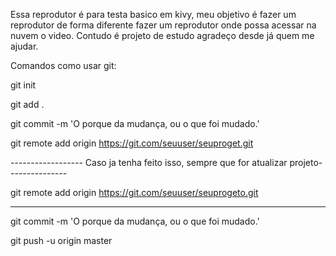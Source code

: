 Essa reprodutor é para testa basico em kivy, meu objetivo é fazer um reprodutor de forma diferente
fazer um reprodutor onde possa acessar na nuvem o video. Contudo é projeto de estudo agradeço desde
já quem me ajudar.

Comandos como usar git:

git init

git add .

git commit -m 'O porque da mudança, ou o que foi mudado.'

git remote add origin https://git.com/seuuser/seuproget.git

------------------ Caso ja tenha feito isso, sempre que for atualizar projeto---------------

git remote add origin https://git.com/seuuser/seuprogeto.git



_________________________________
git commit -m 'O porque da mudança, ou o que foi mudado.'


git push -u origin master

